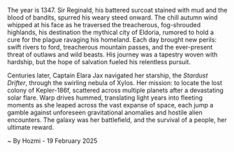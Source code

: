 
The year is 1347.  Sir Reginald, his battered surcoat stained with mud and the blood of bandits, spurred his weary steed onward.  The chill autumn wind whipped at his face as he traversed the treacherous, fog-shrouded highlands, his destination the mythical city of Eldoria, rumored to hold a cure for the plague ravaging his homeland.  Each day brought new perils:  swift rivers to ford, treacherous mountain passes, and the ever-present threat of outlaws and wild beasts.  His journey was a tapestry woven with hardship, but the hope of salvation fueled his relentless pursuit.

Centuries later, Captain Elara Jax navigated her starship, the *Stardust Drifter*, through the swirling nebula of Xylos.  Her mission: to locate the lost colony of Kepler-186f, scattered across multiple planets after a devastating solar flare.  Warp drives hummed, translating light years into fleeting moments as she leaped across the vast expanse of space, each jump a gamble against unforeseen gravitational anomalies and hostile alien encounters.  The galaxy was her battlefield, and the survival of a people, her ultimate reward.

~ By Hozmi - 19 February 2025
